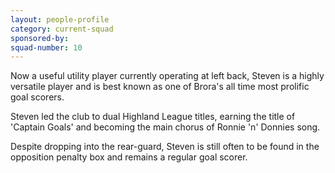 ```yaml
---
layout: people-profile
category: current-squad
sponsored-by:
squad-number: 10
---
```

Now a useful utility player currently operating at left back, Steven is a highly versatile player and is best known as one of Brora's all time most prolific goal scorers.

Steven led the club to dual Highland League titles, earning the title of 'Captain Goals' and becoming the main chorus of Ronnie 'n' Donnies song.

Despite dropping into the rear-guard, Steven is still often to be found in the opposition penalty box and remains a regular goal scorer.
 
